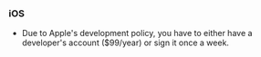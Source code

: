 ### iOS
 - Due to Apple's development policy, you have to either have a developer's account ($99/year) or sign it once a week.